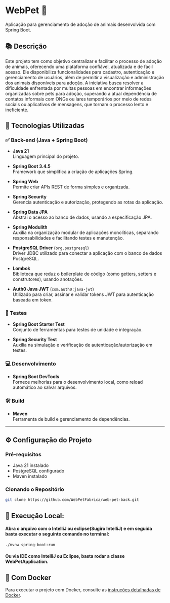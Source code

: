 # WebPet 🐾

Aplicação para gerenciamento de adoção de animais desenvolvida com Spring Boot.

## 📚 Descrição

Este projeto tem como objetivo centralizar e facilitar o processo de adoção de animais, oferecendo uma plataforma confiável, atualizada e de fácil acesso. Ele disponibiliza funcionalidades para cadastro, autenticação e gerenciamento de usuários, além de permitir a visualização e administração dos animais disponíveis para adoção. A iniciativa busca resolver a dificuldade enfrentada por muitas pessoas em encontrar informações organizadas sobre pets para adoção, superando a atual dependência de contatos informais com ONGs ou lares temporários por meio de redes sociais ou aplicativos de mensagens, que tornam o processo lento e ineficiente.

## 🚀 Tecnologias Utilizadas

### ✅ Back-end (Java + Spring Boot)

- **Java 21**  
  Linguagem principal do projeto.

- **Spring Boot 3.4.5**  
  Framework que simplifica a criação de aplicações Spring.

- **Spring Web**  
  Permite criar APIs REST de forma simples e organizada.

- **Spring Security**  
  Gerencia autenticação e autorização, protegendo as rotas da aplicação.

- **Spring Data JPA**  
  Abstrai o acesso ao banco de dados, usando a especificação JPA.

- **Spring Modulith**  
  Auxilia na organização modular de aplicações monolíticas, separando responsabilidades e facilitando testes e manutenção.

- **PostgreSQL Driver** (`org.postgresql`)  
  Driver JDBC utilizado para conectar a aplicação com o banco de dados PostgreSQL.

- **Lombok**  
  Biblioteca que reduz o boilerplate de código (como getters, setters e construtores), usando anotações.

- **Auth0 Java JWT** (`com.auth0:java-jwt`)  
  Utilizado para criar, assinar e validar tokens JWT para autenticação baseada em token.

### 🧪 Testes

- **Spring Boot Starter Test**  
  Conjunto de ferramentas para testes de unidade e integração.

- **Spring Security Test**  
  Auxilia na simulação e verificação de autenticação/autorização em testes.

### 💻 Desenvolvimento

- **Spring Boot DevTools**  
  Fornece melhorias para o desenvolvimento local, como reload automático ao salvar arquivos.

### 🛠️ Build

- **Maven**  
  Ferramenta de build e gerenciamento de dependências.

---

## ⚙️ Configuração do Projeto

### Pré-requisitos

- Java 21 instalado
- PostgreSQL configurado
- Maven instalado

### Clonando o Repositório

```bash
git clone https://github.com/WebPetFabrica/web-pet-back.git
```
## 🚀 Execução Local:
#### Abra o arquivo com o IntelliJ ou eclipse(Sugiro IntelliJ) e em seguida basta executar o seguinte comando no terminal:
```bash
./mvnw spring-boot:run
```

#### Ou via IDE como IntelliJ ou Eclipse, basta rodar a classe WebPetApplication.

## 🐳 Com Docker
Para executar o projeto com Docker, consulte as [instruções detalhadas de Docker](DOCKER.md).
